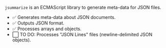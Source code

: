 `jsummarize` is an ECMAScript library to generate meta-data for JSON files.

* ✅  Generates meta-data about JSON documents.
* ✅  Outputs JSON format.
* ✅  Processes arrays and objects.
* ⬜️  TO DO: Processes "JSON Lines" files (newline-delimited JSON objects).


